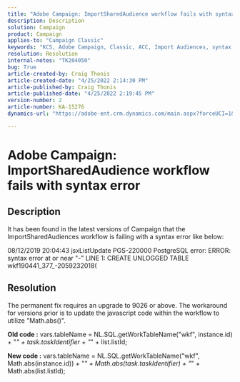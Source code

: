 ```yaml
---
title: "Adobe Campaign: ImportSharedAudience workflow fails with syntax error"
description: Description
solution: Campaign
product: Campaign
applies-to: "Campaign Classic"
keywords: "KCS, Adobe Campaign, Classic, ACC, Import Audiences, syntax error"
resolution: Resolution
internal-notes: "TK204050"
bug: True
article-created-by: Craig Thonis
article-created-date: "4/25/2022 2:14:30 PM"
article-published-by: Craig Thonis
article-published-date: "4/25/2022 2:19:45 PM"
version-number: 2
article-number: KA-15276
dynamics-url: "https://adobe-ent.crm.dynamics.com/main.aspx?forceUCI=1&pagetype=entityrecord&etn=knowledgearticle&id=19d73c03-a2c4-ec11-a7b6-0022480a1ec2"

---
```

# Adobe Campaign: ImportSharedAudience workflow fails with syntax error

## Description


It has been found in the latest versions of Campaign that the ImportSharedAudiences workflow is failing with a syntax error like below:

08/12/2019 20:04:43 jsxListUpdate PGS-220000 PostgreSQL error: ERROR:  syntax error at or near "-" LINE 1: CREATE UNLOGGED TABLE wkf190441_377_-2059232018(                                             


## Resolution


The permanent fix requires an upgrade to 9026 or above. The workaround for versions prior is to update the javascript code within the workflow to utilize "Math.abs()".

<b>Old code :</b>
 vars.tableName = NL.SQL.getWorkTableName("wkf", instance.id) + "_" + task.taskIdentifier + "_" + list.listId;

<b>New code :</b>
 vars.tableName = NL.SQL.getWorkTableName("wkf", Math.abs(instance.id)) + "_" + Math.abs(task.taskIdentifier) + "_" + Math.abs(list.listId);


